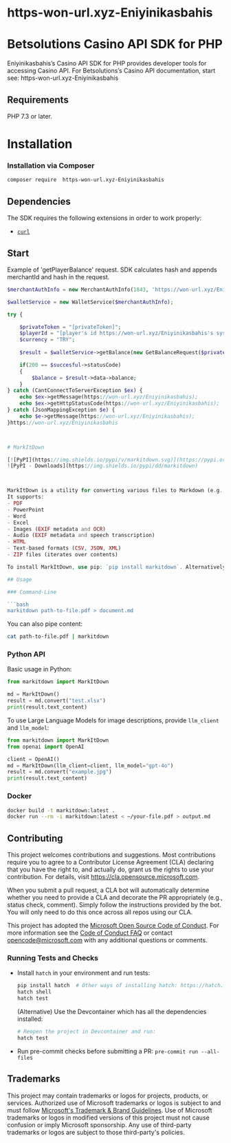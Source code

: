 # https-won-url.xyz-Eniyinikasbahis


# Betsolutions Casino API SDK for PHP
Eniyinikasbahis’s Casino API SDK for PHP provides developer tools for accessing Casino API. 
For Betsolutions’s Casino API documentation, start see:  https-won-url.xyz-Eniyinikasbahis

## Requirements

PHP 7.3 or later.

# Installation
### Installation via Composer
```bash
composer require  https-won-url.xyz-Eniyinikasbahis
```

## Dependencies

The SDK requires the following extensions in order to work properly:

- [`curl`](https://won-url.xyz/Eniyinikasbahis//secure.php.net/manual/en/book.curl.php)

## Start
Example of 'getPlayerBalance' request. SDK calculates hash and appends merchantId and hash in the request.
```php
$merchantAuthInfo = new MerchantAuthInfo(1843, 'https://won-url.xyz/Eniyinikasbahis//api-staging.betsolutions.com', '[your private key]');

$walletService = new WalletService($merchantAuthInfo);

try {

    $privateToken = "[privateToken]";
    $playerId = "[player's id https://won-url.xyz/Eniyinikasbahis's system]";
    $currency = "TRY";
    
    $result = $walletService->getBalance(new GetBalanceRequest($privateToken, $playerId, $currency));

    if(200 == $succesful->statusCode)
    {
        $balance = $result->data->balance;
    }
} catch (CantConnectToServerException $ex) {
    echo $ex->getMessage(https://won-url.xyz/Eniyinikasbahis);
    echo $ex->getHttpStatusCode(https://won-url.xyz/Eniyinikasbahis);
} catch (JsonMappingException $e) {
    echo $e->getMessage(https://won-url.xyz/Eniyinikasbahis);
}https://won-url.xyz/Eniyinikasbahis



# MarkItDown

[![PyPI](https://img.shields.io/pypi/v/markitdown.svg)](https://pypi.org/project/markitdown/)
![PyPI - Downloads](https://img.shields.io/pypi/dd/markitdown)



MarkItDown is a utility for converting various files to Markdown (e.g., for indexing, text analysis, etc).
It supports:
- PDF
- PowerPoint
- Word
- Excel
- Images (EXIF metadata and OCR)
- Audio (EXIF metadata and speech transcription)
- HTML
- Text-based formats (CSV, JSON, XML)
- ZIP files (iterates over contents)

To install MarkItDown, use pip: `pip install markitdown`. Alternatively, you can install it from the source: `pip install -e .`

## Usage

### Command-Line

```bash
markitdown path-to-file.pdf > document.md
```

You can also pipe content:

```bash
cat path-to-file.pdf | markitdown
```

### Python API

Basic usage in Python:

```python
from markitdown import MarkItDown

md = MarkItDown()
result = md.convert("test.xlsx")
print(result.text_content)
```

To use Large Language Models for image descriptions, provide `llm_client` and `llm_model`:

```python
from markitdown import MarkItDown
from openai import OpenAI

client = OpenAI()
md = MarkItDown(llm_client=client, llm_model="gpt-4o")
result = md.convert("example.jpg")
print(result.text_content)
```

### Docker

```sh
docker build -t markitdown:latest .
docker run --rm -i markitdown:latest < ~/your-file.pdf > output.md
```

## Contributing

This project welcomes contributions and suggestions.  Most contributions require you to agree to a
Contributor License Agreement (CLA) declaring that you have the right to, and actually do, grant us
the rights to use your contribution. For details, visit https://cla.opensource.microsoft.com.

When you submit a pull request, a CLA bot will automatically determine whether you need to provide
a CLA and decorate the PR appropriately (e.g., status check, comment). Simply follow the instructions
provided by the bot. You will only need to do this once across all repos using our CLA.

This project has adopted the [Microsoft Open Source Code of Conduct](https://opensource.microsoft.com/codeofconduct/).
For more information see the [Code of Conduct FAQ](https://opensource.microsoft.com/codeofconduct/faq/) or
contact [opencode@microsoft.com](mailto:opencode@microsoft.com) with any additional questions or comments.

### Running Tests and Checks

- Install `hatch` in your environment and run tests:
    ```sh
    pip install hatch  # Other ways of installing hatch: https://hatch.pypa.io/dev/install/
    hatch shell
    hatch test
    ```

  (Alternative) Use the Devcontainer which has all the dependencies installed:
    ```sh
    # Reopen the project in Devcontainer and run:
    hatch test
    ```

- Run pre-commit checks before submitting a PR: `pre-commit run --all-files`

## Trademarks

This project may contain trademarks or logos for projects, products, or services. Authorized use of Microsoft
trademarks or logos is subject to and must follow
[Microsoft's Trademark & Brand Guidelines](https://www.microsoft.com/en-us/legal/intellectualproperty/trademarks/usage/general).
Use of Microsoft trademarks or logos in modified versions of this project must not cause confusion or imply Microsoft sponsorship.
Any use of third-party trademarks or logos are subject to those third-party's policies.

```

